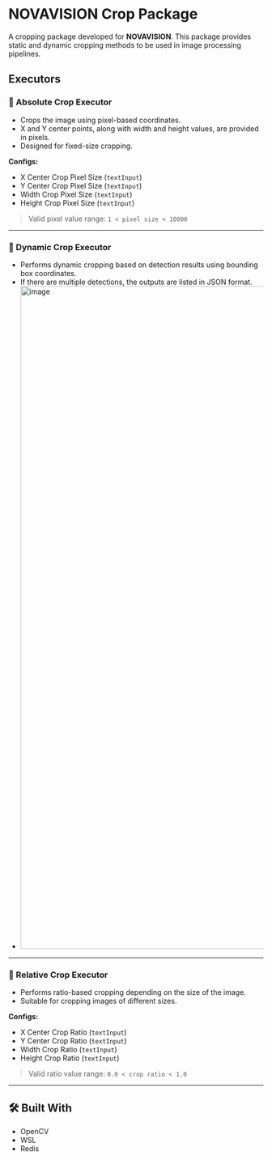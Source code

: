 # NOVAVISION Crop Package

A cropping package developed for **NOVAVISION**. This package provides static and dynamic cropping methods to be used in image processing pipelines.

## Executors

### 🔹 Absolute Crop Executor

- Crops the image using pixel-based coordinates.
- X and Y center points, along with width and height values, are provided in pixels.
- Designed for fixed-size cropping.

**Configs:**
- X Center Crop Pixel Size (`textInput`)
- Y Center Crop Pixel Size (`textInput`)
- Width Crop Pixel Size (`textInput`)
- Height Crop Pixel Size (`textInput`)

> Valid pixel value range: `1 < pixel size < 10000`

---

### 🔹 Dynamic Crop Executor

- Performs dynamic cropping based on detection results using bounding box coordinates.
- If there are multiple detections, the outputs are listed in JSON format.
- <img width="2053" height="1310" alt="image" src="https://github.com/user-attachments/assets/a6c95aa5-0e89-4733-b708-43849e80884b" />


---

### 🔹 Relative Crop Executor

- Performs ratio-based cropping depending on the size of the image.
- Suitable for cropping images of different sizes.

**Configs:**
- X Center Crop Ratio (`textInput`)
- Y Center Crop Ratio (`textInput`)
- Width Crop Ratio (`textInput`)
- Height Crop Ratio (`textInput`)

> Valid ratio value range: `0.0 < crop ratio < 1.0`

---

## 🛠️ Built With

- OpenCV  
- WSL  
- Redis

